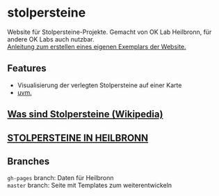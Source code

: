# stolpersteine
Website für Stolpersteine-Projekte.
Gemacht von OK Lab Heilbronn, für andere OK Labs auch nutzbar.  
[Anleitung zum erstellen eines eigenen Exemplars der Website.](https://opendata-heilbronn.github.io/stolpersteine-docs/docs/index.html)

## Features
- Visualisierung der verlegten Stolpersteine auf einer Karte
- [uvm.](https://opendata-heilbronn.github.io/stolpersteine-docs/docs/2-features.html)

## [Was sind Stolpersteine (Wikipedia)](https://de.wikipedia.org/wiki/Stolpersteine)

## [STOLPERSTEINE IN HEILBRONN](https://opendata-heilbronn.github.io/stolpersteine/)

## Branches
`gh-pages` branch: Daten für Heilbronn  
`master` branch: Seite mit Templates zum weiterentwickeln
